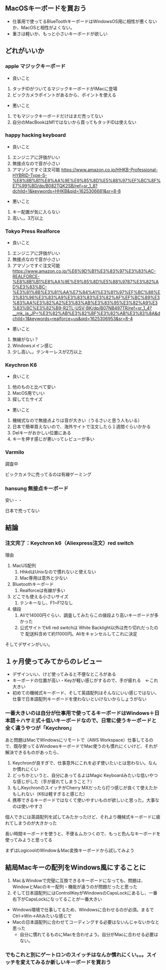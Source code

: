 ## MacOSキーボードを買おう

* 仕事用で使ってるBlueToothキーボードはWindowsOS用に相性が悪くないか、MacOSと相性がよくない。
* 重さは軽いか、もっと小さいキーボードが欲しい

## どれがいいか

### apple マジックキーボード

* 良いこと
1. タッチIDがついてるマジックキーボードがIMacに登場
2. ビックカメラポイントがあるから、ポイントを使える

* 悪いこと
1. でもマジックキーボードだけはまだ売ってない
2. 自分のMacBookはM1ではないから買ってもタッチIDは使えない

### happy hacking keyboard

* 良いこと
1. エンジニアに評価がいい
1. 無接点なので音が小さい
1. アマゾンですぐ注文可能 https://www.amazon.co.jp/HHKB-Professional-HYBRID-Type-S-%E8%8B%B1%E8%AA%9E%E9%85%8D%E5%88%97%EF%BC%8F%E7%99%BD/dp/B082TQK2SB/ref=sr_1_8?dchild=1&keywords=HHKB&qid=1625306681&sr=8-8

* 悪いこと
1. キー配置が気に入らない
1. 高い。。3万以上

### Tokyo Press Realforce

* 良いこと
1. エンジニアに評価がいい
1. 無接点なので音が小さい
1. アマゾンですぐ注文可能 https://www.amazon.co.jp/%E6%9D%B1%E3%83%97%E3%83%AC-REALFORCE-%E8%8B%B1%E8%AA%9E%E9%85%8D%E5%88%9787%E3%82%AD%E3%83%BC-%E3%81%8B%E3%81%AA%E7%84%A1%E3%81%97%EF%BC%88%E3%83%96%E3%83%A9%E3%83%83%E3%82%AF%EF%BC%89%E3%83%AA%E3%82%A2%E3%83%AB%E3%83%95%E3%82%A9%E3%83%BC%E3%82%B9-R2TL-USV-BK/dp/B07NB497TR/ref=sr_1_4?__mk_ja_JP=%E3%82%AB%E3%82%BF%E3%82%AB%E3%83%8A&dchild=1&keywords=realforce+us&qid=1625306953&sr=8-4

* 悪いこと
1. 無線がない？
1. Windowsメイン感じ
1. 少し高い。。テンキーレスが2万以上

### Keychron K6

* 良いこと
1. 他のものと比べて安い
1. MacOS用でいい
1. 探してたサイズ

* 悪いこと
1. 機械式なので無接点よりは音が大きい（うるさいと思う人もいる）
1. 日本で簡単買えないので、海外サイトで注文したら１週間ぐらいかかる
1. Delキーがおかしい位置にある
1. キーを押す感じが悪いってレビューが多い


### Varmilo

調査中

ビックカメラに売ってるのは有線ゲーミング

### hansung 無接点キーボード

安い・・

日本で売ってない

## 結論

### 注文完了：Keychron k6（Aliexpress注文）red switch

理由
1. MacUS配列
   1. HhkdはUnixなので慣れないと使えない
   1. Mac専用は意外と少ない
1. Bluetoothキーボード
   1. Realforceは有線が多い
1. どこでも使える小さいサイズ
   1. テンキーなし、F1~F12なし
1. 値段
   1. Aliで14000円ぐらい、調査してみたらこの値段より高いキーボードが多かった
   1. 公式サイトでk6 red switchは White Backlight以外は売り切れだったので 配送料含めて約11000円。Aliをキャンセルしてこれに決定

そしてデザインがいい。

## １ヶ月使ってみてからのレビュー
* デザインいい、けど使ってみると不便なところがある
* キーボードの位置が高い・Keyが軽い感じがするので、手が疲れる　←これ大きい
* 初めての機械式キーボード、そして英語配列はそんなにいい感じではない、仕事で日本語配列キーボードを使わないといけないからしょうがない

### 一番大きいのは自分が仕事用で使ってるキーボードはWindows＋日本語＋ハサミ式＋低いキーボードなので、日常に使うキーボードと全く違うやつが「Keychron」

あと問題はMacでWindowsにリモートで（AWS Workspace）仕事してるので、既存使ってるWindowsキーボードでMac使うのも慣れにくいけど、それが解決できるものがあったら、

1. Keychronが良すぎで、仕事意外にこれを必ず使いたいとは思わない。なんか慣れにくい
2. どっちかというと、自分にあってるよはMagic Keyboardみたいな低いやつな感じがした（手が疲れてしまうこと？）
3. もしKeychronのスイッチがCherry MXだったら打つ感じが良くて使えたかもしれない（K6は軽すぎると感じた）
4. 携帯できるキーボードではなくて使いやすいものが欲しいと思った。大事なのは使いやすさ

個人できには英語配列を試してみたかったけど、それより機械式キーボードに疲れてしまうのが大きかった

長い時間キーボードを使うと、不便＆ムカつくので、もっと色んなキーボードを使ってみようと思ってる

まずはLogicoolのWindow＆Mac変換キーボードから試してみよう


## 結局Macキーの配列をWindows風にすることに

1. Mac＆Windowで完璧に互換できるキーボードになっても、問題は、WindowとMacのキー配列・機能が違うのが問題だったと思った
2. そして日本語配列にはControllKeyがWindowsのCapsLockにあるし、一番右下がCapsLockになってることが一番大きい
 
* Windows環境で仕事してるため、Windowsに合わせるのが必須。まるでCtrl->Win->Altみたいな感じで
* Macの日本語配列に合わせてコーディングする必要はないんじゃないかなと思った
  * 自分に慣れてるものにMacを合わせよう。自分がMacに合わせる必要はない。

### でもこれと別にゲートロンのスイッチはなんか慣れにくい。。。スイッチを変えてみるか新しいキーボードを買おう
 

